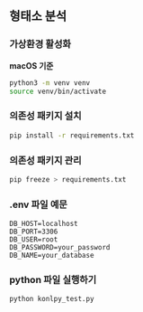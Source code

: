 ## 형태소 분석

### 가상환경 활성화

**macOS 기준**

```bash
python3 -m venv venv
source venv/bin/activate
```

### 의존성 패키지 설치

```bash
pip install -r requirements.txt
```

### 의존성 패키지 관리
```bash
pip freeze > requirements.txt
```

### .env 파일 예문

```
DB_HOST=localhost
DB_PORT=3306
DB_USER=root
DB_PASSWORD=your_password
DB_NAME=your_database
```


### python 파일 실행하기

```bash
python konlpy_test.py
```